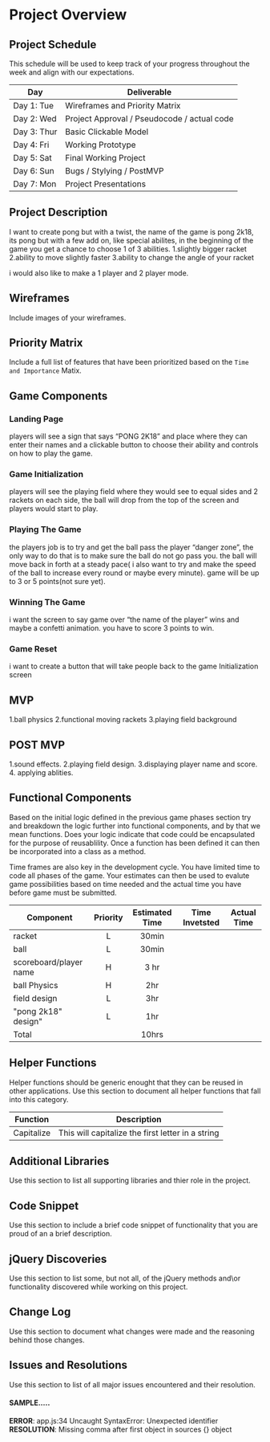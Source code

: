 # Project Overview

## Project Schedule

This schedule will be used to keep track of your progress throughout the week and align with our expectations.  

|  Day | Deliverable | 
|---|---| 
|Day 1: Tue| Wireframes and Priority Matrix|
|Day 2: Wed| Project Approval /  Pseudocode / actual code|
|Day 3: Thur| Basic Clickable Model |
|Day 4: Fri| Working Prototype |
|Day 5: Sat| Final Working Project |
|Day 6: Sun| Bugs / Stylying / PostMVP |
|Day 7: Mon| Project Presentations |


## Project Description

I want to create pong but with a twist,  the name of the game is pong 2k18, its pong but with a few add on, like special abilites, in the beginning of the game you get a chance to choose 1 of 3 abilities. 
1.slightly bigger racket
2.ability to move slightly faster
3.ability to change the angle of your racket

i would also like to make a 1 player and 2 player mode.


## Wireframes

Include images of your wireframes. 

## Priority Matrix

Include a full list of features that have been prioritized based on the `Time and Importance` Matix.  

## Game Components

### Landing Page
players will see a sign that says “PONG 2K18” and  place where they can enter their names and a clickable button to choose their ability and controls on how to play the game.

### Game Initialization
players will see the playing field where they would see to equal sides and 2 rackets on each side, the ball will drop from the top of the screen and players would start to play.


### Playing The Game
the players job is to try and get the ball pass the player “danger zone”, the only way to do that is to make sure the ball do not go pass you. the ball will move back in forth at a steady pace( i also want to try and make the speed of the ball to increase every round or maybe every minute). game will be up to 3 or 5 points(not sure yet).


### Winning The Game
i want the screen to say game over “the name of the player” wins and maybe a confetti animation. you have to score 3 points to win.

### Game Reset
i want to create a button that will take people back to the game Initialization screen

## MVP 

1.ball physics
2.functional moving rackets 
3.playing field background

## POST MVP
1.sound effects.
2.playing field design.
3.displaying player name and score.
4. applying ablities.

## Functional Components

Based on the initial logic defined in the previous game phases section try and breakdown the logic further into functional components, and by that we mean functions.  Does your logic indicate that code could be encapsulated for the purpose of reusablility.  Once a function has been defined it can then be incorporated into a class as a method. 

Time frames are also key in the development cycle.  You have limited time to code all phases of the game.  Your estimates can then be used to evalute game possibilities based on time needed and the actual time you have before game must be submitted. 

| Component | Priority | Estimated Time | Time Invetsted | Actual Time |
| -- | :---: | :---: | :---: | :---: |
|racket| L | 30min| | |
|ball| L | 30min | | |
|scoreboard/player name| H | 3 hr| | 
|ball Physics| H | 2hr | | |
|field design| L | 3hr | | |
|"pong 2k18" design"| L | 1hr | | |
| Total |  | 10hrs|  |  |

## Helper Functions
Helper functions should be generic enought that they can be reused in other applications. Use this section to document all helper functions that fall into this category.

| Function | Description | 
| --- | :---: |  
| Capitalize | This will capitalize the first letter in a string | 

## Additional Libraries
 Use this section to list all supporting libraries and thier role in the project. 

## Code Snippet

Use this section to include a brief code snippet of functionality that you are proud of an a brief description.  

## jQuery Discoveries
 Use this section to list some, but not all, of the jQuery methods and\or functionality discovered while working on this project.

## Change Log
 Use this section to document what changes were made and the reasoning behind those changes.  

## Issues and Resolutions
 Use this section to list of all major issues encountered and their resolution.

#### SAMPLE.....
**ERROR**: app.js:34 Uncaught SyntaxError: Unexpected identifier                                
**RESOLUTION**: Missing comma after first object in sources {} object
